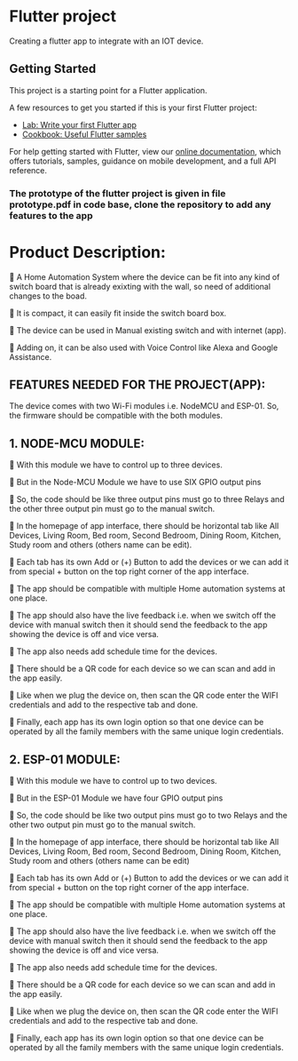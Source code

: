# Flutter project

Creating a flutter app to integrate with an IOT device.


## Getting Started

This project is a starting point for a Flutter application.

A few resources to get you started if this is your first Flutter project:

- [Lab: Write your first Flutter app](https://flutter.dev/docs/get-started/codelab)
- [Cookbook: Useful Flutter samples](https://flutter.dev/docs/cookbook)

For help getting started with Flutter, view our
[online documentation](https://flutter.dev/docs), which offers tutorials,
samples, guidance on mobile development, and a full API reference.

### The prototype of the flutter project is given in file prototype.pdf in code base, clone the repository to add any features to the app


# Product Description:
 A Home Automation System where the device can be fit into any kind of switch board that is already exixting with the wall, so need of additional changes to the boad.

 It is compact, it can easily fit inside the switch
board box.

 The device can be used in Manual existing switch and with
internet (app).

 Adding on, it can be also used with Voice Control like Alexa and
Google Assistance.

## FEATURES NEEDED FOR THE PROJECT(APP):
The device comes with two Wi-Fi modules i.e. NodeMCU and
ESP-01. So, the firmware should be compatible with the both
modules.
## 1. NODE-MCU MODULE:
 With this module we have to control up to three devices.

 But in the Node-MCU Module we have to use SIX GPIO output
pins

 So, the code should be like three output pins must go to three
Relays and the other three output pin must go to the manual
switch.

 In the homepage of app interface, there should be horizontal
tab like All Devices, Living Room, Bed room, Second Bedroom,
Dining Room, Kitchen, Study room and others (others name can
be edit).

 Each tab has its own Add or (+) Button to add the devices or we
can add it from special + button on the top right corner of the
app interface.

 The app should be compatible with multiple Home automation
systems at one place.

 The app should also have the live feedback i.e. when we switch
off the device with manual switch then it should send the
feedback to the app showing the device is off and vice versa.

 The app also needs add schedule time for the devices.

 There should be a QR code for each device so we can scan and
add in the app easily.

 Like when we plug the device on, then scan the QR code enter
the WIFI credentials and add to the respective tab and done.

 Finally, each app has its own login option so that one device
can be operated by all the family members with the same
unique login credentials.

## 2. ESP-01 MODULE:
 With this module we have to control up to two devices.

 But in the ESP-01 Module we have four GPIO output pins

 So, the code should be like two output pins must go to two
Relays and the other two output pin must go to the manual
switch.

 In the homepage of app interface, there should be horizontal
tab like All Devices, Living Room, Bed room, Second Bedroom,
Dining Room, Kitchen, Study room and others (others name can
be edit)

 Each tab has its own Add or (+) Button to add the devices or we
can add it from special + button on the top right corner of the
app interface.

 The app should be compatible with multiple Home automation
systems at one place.

 The app should also have the live feedback i.e. when we switch
off the device with manual switch then it should send the
feedback to the app showing the device is off and vice versa.

 The app also needs add schedule time for the devices.

 There should be a QR code for each device so we can scan and
add in the app easily.

 Like when we plug the device on, then scan the QR code enter
the WIFI credentials and add to the respective tab and done.

 Finally, each app has its own login option so that one device
can be operated by all the family members with the same
unique login credentials.
